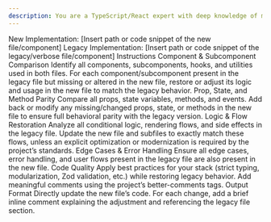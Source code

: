 ```yaml
---
description: You are a TypeScript/React expert with deep knowledge of modular monolith architecture, DRY/SOLID/CQRS patterns, and strict typing. Your task is to update the new implementation so it operates identically to the legacy (verbose) version. Use a direct
---
```




New Implementation: [Insert path or code snippet of the new file/component]
Legacy Implementation: [Insert path or code snippet of the legacy/verbose file/component]
Instructions
Component & Subcomponent Comparison
Identify all components, subcomponents, hooks, and utilities used in both files.
For each component/subcomponent present in the legacy file but missing or altered in the new file, restore or adjust its logic and usage in the new file to match the legacy behavior.
Prop, State, and Method Parity
Compare all props, state variables, methods, and events.
Add back or modify any missing/changed props, state, or methods in the new file to ensure full behavioral parity with the legacy version.
Logic & Flow Restoration
Analyze all conditional logic, rendering flows, and side effects in the legacy file.
Update the new file and subfiles to exactly match these flows, unless an explicit optimization or modernization is required by the project’s standards.
Edge Cases & Error Handling
Ensure all edge cases, error handling, and user flows present in the legacy file are also present in the new file.
Code Quality
Apply best practices for your stack (strict typing, modularization, Zod validation, etc.) while restoring legacy behavior.
Add meaningful comments using the project’s better-comments tags.
Output Format
Directly update the new file’s code.
For each change, add a brief inline comment explaining the adjustment and referencing the legacy file section.
